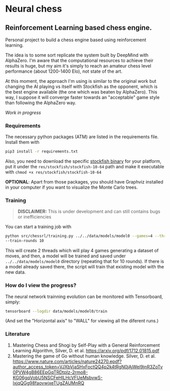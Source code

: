 # Neural chess
## Reinforcement Learning based chess engine.
Personal project to build a chess engine based using reinforcement learning.

The idea is to some sort replicate the system built by DeepMind with AlphaZero. I'm
aware that the computational resources to achieve their results is huge, but my aim
it's simply to reach an amateur chess level performance (about 1200-1400 Elo), not
state of the art.

At this moment, the approach I'm using is similar to the original work but changing
the AI playing vs itself with Stockfish as the opponent, which is the best engine
available (the one which was beaten by AlphaZero). This way, I suppose it will
converge faster towards an "acceptable" game style than following the AlphaZero way.

*Work in progress*

### Requirements
The necessary python packages (ATM) are listed in the requirements file.
Install them with

```bash
pip3 install -r requirements.txt
```

Also, you need to download the specific 
[stockfish binary](https://stockfishchess.org/download/) for your platform, put it
under the `res/stockfish/stockfish-10-64` path and make it executable with `chmod +x
res/stockfish/stockfish-10-64`

**OPTIONAL**: Apart from those packages, you should have Graphviz installed in your computer if
you want to visualize the Monte Carlo trees.

### Training
> **DISCLAIMER:** This is under development and can still contains bugs or  inefficiencies

You can start a training job with

```bash
python src/chessrl/training.py ../../data/models/model0 --games=4 --threads=2
--train-rounds 10
```
This will create 2 threads which will play 4 games generating a dataset of moves, 
and then, a model will be trained and saved under `../../data/models/model0` 
directory (repeating that for 10 rounds). If there is a model already saved there, 
the script will train that existing model with the new data.

### How do I view the progress?

The neural network trainning evolution can be monitored with Tensorboard, simply:

```bash
tensorboard --logdir data/models/model0/train
```
(And set the "Horizontal axis" to "WALL" for viewing all the diferent runs.)


### Literature

1. Mastering Chess and Shogi by Self-Play with a General Reinforcement Learning
   Algorithm, Silver, D. et al. https://arxiv.org/pdf/1712.01815.pdf
2. Mastering the game of Go without human knowledge. Silver, D. et al. https://www.nature.com/articles/nature24270.epdf?author_access_token=VJXbVjaSHxFoctQQ4p2k4tRgN0jAjWel9jnR3ZoTv0PVW4gB86EEpGqTRDtpIz-2rmo8-KG06gqVobU5NSCFeHILHcVFUeMsbvwS-lxjqQGg98faovwjxeTUgZAUMnRQ

